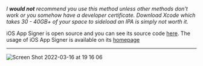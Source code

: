 _I **would not** recommend you use this method unless other methods don't work or you somehow have a developer certificate. Download Xcode which takes 30 - 40GB+ of your space to sideload an IPA is simply not worth it._

iOS App Signer is open source and you can see its source code [here](https://github.com/DanTheMan827/ios-app-signer). The usage of iOS App Signer is available on its [homepage](https://dantheman827.github.io/ios-app-signer/)

---
![Screen Shot 2022-03-16 at 19 16 06](https://user-images.githubusercontent.com/52943116/158587963-af2f6644-3133-4f58-ab71-c63ed2c333b1.png)

